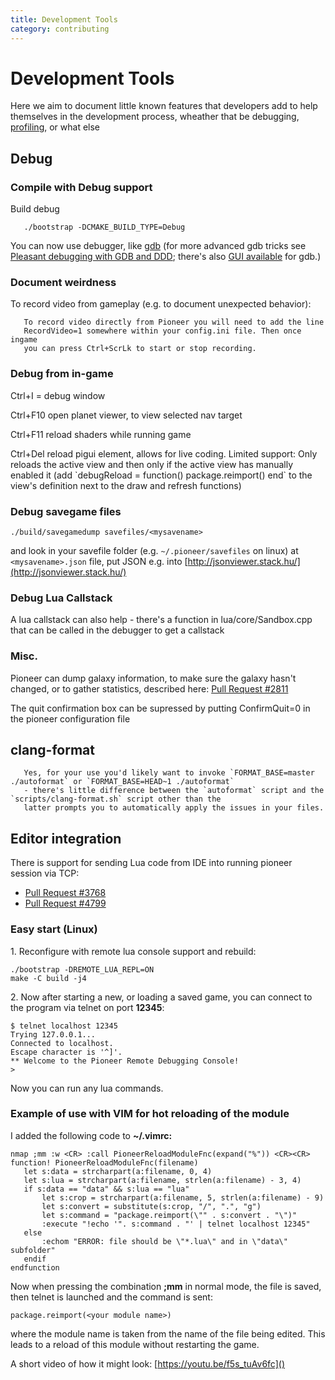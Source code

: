 ```yaml
---
title: Development Tools
category: contributing
---
```


# Development Tools

Here we aim to document little known features that developers add to help themselves in the development process, wheather that be debugging, [profiling](./profiling.md), or what else

## Debug

### Compile with Debug support

Build debug

`   ./bootstrap -DCMAKE_BUILD_TYPE=Debug`

You can now use debugger, like [gdb](https://felix-knorr.net/blog/using_gdb_directly.html) (for more advanced gdb tricks see [Pleasant debugging with GDB and DDD](https://begriffs.com/posts/2022-07-17-debugging-gdb-ddd.html); there's also [GUI available](https://github.com/epasveer/seer) for gdb.)

### Document weirdness

To record video from gameplay (e.g. to document unexpected behavior):

`   To record video directly from Pioneer you will need to add the line`  
`   RecordVideo=1 somewhere within your config.ini file. Then once ingame`  
`   you can press Ctrl+ScrLk to start or stop recording.`

### Debug from in-game

Ctrl+I = debug window

Ctrl+F10 open planet viewer, to view selected nav target

Ctrl+F11 reload shaders while running game

Ctrl+Del reload pigui element, allows for live coding. Limited support: Only reloads the active view and then only if the active view has manually enabled it (add \`debugReload = function() package.reimport() end\` to the view's definition next to the draw and refresh functions)

### Debug savegame files

`./build/savegamedump savefiles/<mysavename>`

and look in your savefile folder (e.g. `~/.pioneer/savefiles` on linux) at `<mysavename>.json` file, put JSON e.g. into [http://jsonviewer.stack.hu/](http://jsonviewer.stack.hu/)

### Debug Lua Callstack

A lua callstack can also help - there's a function in lua/core/Sandbox.cpp that can be called in the debugger to get a callstack

### Misc.

Pioneer can dump galaxy information, to make sure the galaxy hasn't changed, or to gather statistics, described here:
[Pull Request #2811](https://github.com/pioneerspacesim/pioneer/pull/2811)

The quit confirmation box can be supressed by putting ConfirmQuit=0 in the pioneer configuration file

## clang-format

``    Yes, for your use you'd likely want to invoke `FORMAT_BASE=master ./autoformat` or `FORMAT_BASE=HEAD~1 ./autoformat` ``  
``    - there's little difference between the `autoformat` script and the `scripts/clang-format.sh` script other than the  ``  
`   latter prompts you to automatically apply the issues in your files.`

## Editor integration

There is support for sending Lua code from IDE into running pioneer session via TCP:
- [Pull Request #3768](https://github.com/pioneerspacesim/pioneer/pull/3768)
- [Pull Request #4799](https://github.com/pioneerspacesim/pioneer/pull/4799)

### Easy start (Linux)

1\. Reconfigure with remote lua console support and rebuild:

`./bootstrap -DREMOTE_LUA_REPL=ON`  
`make -C build -j4`

2\. Now after starting a new, or loading a saved game, you can connect to the program via telnet on port **12345**:

`$ telnet localhost 12345`  
`Trying 127.0.0.1...`  
`Connected to localhost.`  
`Escape character is '^]'.`  
`** Welcome to the Pioneer Remote Debugging Console!`  
`>`

Now you can run any lua commands.

### Example of use with VIM for hot reloading of the module

I added the following code to **\~/.vimrc:**

`nmap ;mm :w <CR> :call PioneerReloadModuleFnc(expand("%")) <CR><CR>`
`function! PioneerReloadModuleFnc(filename)`  
`   let s:data = strcharpart(a:filename, 0, 4)`  
`   let s:lua = strcharpart(a:filename, strlen(a:filename) - 3, 4)`  
`   if s:data == "data" && s:lua == "lua"`  
`       let s:crop = strcharpart(a:filename, 5, strlen(a:filename) - 9)`  
`       let s:convert = substitute(s:crop, "/", ".", "g")`  
`       let s:command = "package.reimport(\"" . s:convert . "\")"`  
`       :execute "!echo '". s:command . "' | telnet localhost 12345"`  
`   else`  
`       :echom "ERROR: file should be \"*.lua\" and in \"data\" subfolder"`  
`   endif`  
`endfunction`

Now when pressing the combination **;mm** in normal mode, the file is saved, then telnet is launched and the command is sent:

`package.reimport(<your module name>)`

where the module name is taken from the name of the file being edited. This leads to a reload of this module without restarting the game.

A short video of how it might look: [https://youtu.be/f5s_tuAv6fc]()
